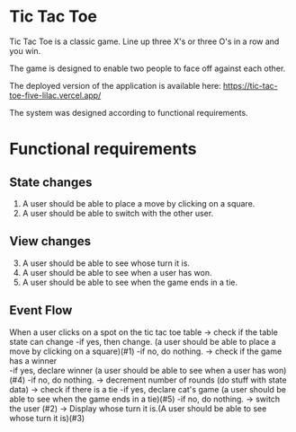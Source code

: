 # Tic Tac Toe

Tic Tac Toe is a classic game. Line up three X's or three O's in a row and you win. 

The game is designed to enable two people to face off against each other. 

The deployed version of the application is available here: https://tic-tac-toe-five-lilac.vercel.app/

The system was designed according to functional requirements. 

# Functional requirements

## State changes
1. A user should be able to place a move by clicking on a square.
2. A user should be able to switch with the other user.
## View changes
3. A user should be able to see whose turn it is. 
4. A user should be able to see when a user has won.
5. A user should be able to see when the game ends in a tie.


## Event Flow
When a user clicks on a spot on the tic tac toe table
    -> check if the table state can change
        -if yes, then change. (a user should be able to place a move by clicking on a square)(#1)
        -if no, do nothing.
    -> check if the game has a winner  
        -if yes, declare winner (a user should be able to see when a user has won)(#4)
        -if no, do nothing.
    -> decrement number of rounds (do stuff with state data)
    -> check if there is a tie
        -if yes, declare cat's game (a user should be able to see when the game ends in a tie)(#5)
        -if no, do nothing.
    -> switch the user (#2)
    -> Display whose turn it is.(A user should be able to see whose turn it is)(#3)


